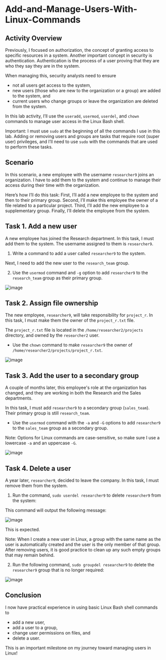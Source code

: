 # Add-and-Manage-Users-With-Linux-Commands

<h2>Activity Overview</h2>

Previously, I focused on authorization, the concept of granting access to specific resources in a system. Another important concept in security is authentication. Authentication is the process of a user proving that they are who they say they are in the system.

When managing this, security analysts need to ensure

- not all users get access to the system,
- new users (those who are new to the organization or a group) are added to the system, and
- current users who change groups or leave the organization are deleted from the system.

In this lab activity, I’ll use the ```useradd```, ```usermod```, ```userdel```, and ```chown``` commands to manage user access in the Linux Bash shell.

Important: I must use ```sudo``` at the beginning of all the commands I use in this lab. Adding or removing users and groups are tasks that require root (super user) privileges, and I’ll need to use ```sudo``` with the commands that are used to perform these tasks.

<h2>Scenario</h2>

In this scenario, a new employee with the username ```researcher9``` joins an organization. I have to add them to the system and continue to manage their access during their time with the organization.

Here’s how I’ll do this task: First, I’ll add a new employee to the system and then to their primary group. Second, I’ll make this employee the owner of a file related to a particular project. Third, I’ll add the new employee to a supplementary group. Finally, I’ll delete the employee from the system.

<h2>Task 1. Add a new user</h2>

A new employee has joined the Research department. In this task, I must add them to the system. The username assigned to them is ```researcher9```.

1. Write a command to add a user called ```researcher9``` to the system.

Next, I need to add the new user to the ```research_team``` group.

2. Use the ```usermod``` command and ```-g``` option to add ```researcher9``` to the ```research_team``` group as their primary group.

![image](https://github.com/n8som/Add-and-Manage-Users-With-Linux-Commands/assets/110139109/0f8a3d3f-4a83-490c-a220-fa76b92fc09f)

<h2>Task 2. Assign file ownership</h2>

The new employee, ```researcher9```, will take responsibility for ```project_r```. In this task, I must make them the owner of the ```project_r.txt``` file.

The ```project_r.txt``` file is located in the ```/home/researcher2/projects``` directory, and owned by the ```researcher2``` user.

- Use the ```chown``` command to make ```researcher9``` the owner of ```/home/researcher2/projects/project_r.txt```.

![image](https://github.com/n8som/Add-and-Manage-Users-With-Linux-Commands/assets/110139109/3385b447-7ef9-4948-a707-096998b038fc)

<h2>Task 3. Add the user to a secondary group</h2>

A couple of months later, this employee's role at the organization has changed, and they are working in both the Research and the Sales departments.

In this task, I must add ```researcher9``` to a secondary group (```sales_team```). Their primary group is still ```research_team```.

- Use the ```usermod``` command with the ```-a``` and ```-G``` options to add ```researcher9``` to the ```sales_team``` group as a secondary group.

Note: Options for Linux commands are case-sensitive, so make sure I use a lowercase ```-a``` and an uppercase ```-G```.

![image](https://github.com/n8som/Add-and-Manage-Users-With-Linux-Commands/assets/110139109/4639654e-9842-4619-a881-732add227d9a)

<h2>Task 4. Delete a user</h2>

A year later, ```researcher9```, decided to leave the company. In this task, I must remove them from the system.

1. Run the command, ```sudo userdel researcher9``` to delete ```researcher9``` from the system:

This command will output the following message:

![image](https://github.com/n8som/Add-and-Manage-Users-With-Linux-Commands/assets/110139109/60eb457f-cb84-43c7-9242-a4838194f548)

This is expected.

Note: When I create a new user in Linux, a group with the same name as the user is automatically created and the user is the only member of that group. After removing users, it is good practice to clean up any such empty groups that may remain behind.

2. Run the following command, ```sudo groupdel researcher9``` to delete the ```researcher9``` group that is no longer required:

![image](https://github.com/n8som/Add-and-Manage-Users-With-Linux-Commands/assets/110139109/56d26148-4805-450d-84f1-2e5107caa438)

<h2>Conclusion</h2>

I now have practical experience in using basic Linux Bash shell commands to

- add a new user,
- add a user to a group,
- change user permissions on files, and
- delete a user.

This is an important milestone on my journey toward managing users in Linux!

